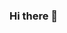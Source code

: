 ### Hi there 👋

<!--
**fehintolaanu/fehintolaanu** is a ✨ _special_ ✨ repository because its `README.md` (this file) appears on your GitHub profile.

Here are some ideas to get you started:

- 🔭 I’m currently working on my first git task
- 🌱 I’m currently learning  software engineering with ALX
- 👯 I’m looking to collaborate on all projects
- 🤔 I’m looking for help with
- 💬 Ask me about anything
- 📫 How to reach me: you can send me a mail
- 😄 Pronouns: ...
- ⚡ Fun fact:i am a lover of good music
-->
